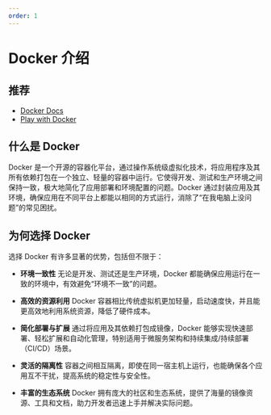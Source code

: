 ```yaml
---
order: 1
---
```


# Docker 介绍

## 推荐

- [Docker Docs](https://docs.docker.com/)
- [Play with Docker](https://labs.play-with-docker.com/)

## 什么是 Docker

Docker 是一个开源的容器化平台，通过操作系统级虚拟化技术，将应用程序及其所有依赖打包在一个独立、轻量的容器中运行。它使得开发、测试和生产环境之间保持一致，极大地简化了应用部署和环境配置的问题。Docker 通过封装应用及其环境，确保应用在不同平台上都能以相同的方式运行，消除了“在我电脑上没问题”的常见困扰。

## 为何选择 Docker

选择 Docker 有许多显著的优势，包括但不限于：

- **环境一致性**
  无论是开发、测试还是生产环境，Docker 都能确保应用运行在一致的环境中，有效避免“环境不一致”的问题。

- **高效的资源利用**
  Docker 容器相比传统虚拟机更加轻量，启动速度快，并且能更高效地利用系统资源，降低了硬件成本。

- **简化部署与扩展**
  通过将应用及其依赖打包成镜像，Docker 能够实现快速部署、轻松扩展和自动化管理，特别适用于微服务架构和持续集成/持续部署（CI/CD）场景。

- **灵活的隔离性**
  容器之间相互隔离，即使在同一宿主机上运行，也能确保各个应用互不干扰，提高系统的稳定性与安全性。

- **丰富的生态系统**
  Docker 拥有庞大的社区和生态系统，提供了海量的镜像资源、工具和文档，助力开发者迅速上手并解决实际问题。
